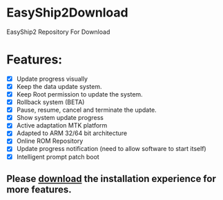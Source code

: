 # EasyShip2Download
EasyShip2 Repository For Download

# Features:
- [x] Update progress visually
- [x] Keep the data update system.
- [x] Keep Root permission to update the system.
- [x] Rollback system (BETA)
- [x] Pause, resume, cancel and terminate the update.
- [x] Show system update progress
- [x] Active adaptation MTK platform
- [x] Adapted to ARM 32/64 bit architecture
- [x] Online ROM Repository
- [x] Update progress notification (need to allow software to start itself)
- [x] Intelligent prompt patch boot

## Please <a href="https://github.com/lumyuan/EasyShip2Download/releases">download</a> the installation experience for more features.
